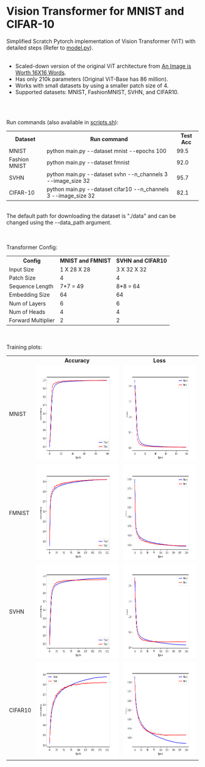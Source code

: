 # Vision Transformer for MNIST and CIFAR-10
Simplified Scratch Pytorch implementation of Vision Transformer (ViT) with detailed steps (Refer to <a href="model.py">model.py</a>). <br> <br>

<ul>
  <li>Scaled-down version of the original ViT architecture from <a href="https://arxiv.org/pdf/2010.11929.pdf">An Image is Worth 16X16 Words</a>. </li>
  <li>Has only 210k parameters (Original ViT-Base has 86 million). </li>
  <li>Works with small datasets by using a smaller patch size of 4.</li>
  <li>Supported datasets: MNIST, FashionMNIST, SVHN, and CIFAR10.</li>
</ul>  

<br><br>

Run commands (also available in <a href="scripts.sh">scripts.sh</a>): <br>
<table>
  <tr>
    <th>Dataset</th>
    <th>Run command</th>
    <th>Test Acc</th>
  </tr>
  <tr>
    <td>MNIST</td>
    <td>python main.py --dataset mnist --epochs 100</td>
    <td>99.5</td>
  </tr>
  <tr>
    <td>Fashion MNIST</td>
    <td>python main.py --dataset fmnist</td>
    <td>92.0</td>
  </tr>
  <tr>
    <td>SVHN</td>
    <td>python main.py --dataset svhn --n_channels 3 --image_size 32</td>
    <td>95.7</td>
  </tr>
  <tr>
    <td>CIFAR-10</td>
    <td>python main.py --dataset cifar10 --n_channels 3 --image_size 32</td>
    <td>82.1</td>
  </tr>
</table>
<br>
The default path for downloading the dataset is "./data" and can be changed using the --data_path argument.



<br><br>
Transformer Config:

<table>
  <tr>
    <th>Config</th>
    <th>MNIST and FMNIST</th>
    <th>SVHN and CIFAR10</th>
  </tr>
  <tr>
    <td>Input Size</td>
    <td> 1 X 28 X 28   </td>
    <td> 3 X 32 X 32  </td>
  </tr>

  <tr>
    <td>Patch Size</td>
    <td>4</td>
    <td>4</td>
  </tr>
  <tr>
    <td>Sequence Length</td>
    <td>7*7 = 49</td>
    <td>8*8 = 64</td>
  </tr>
  <tr>
    <td>Embedding Size </td>
    <td>64</td>
    <td>64</td>
  </tr>
  <tr>
    <td>Num of Layers </td>
    <td>6</td>
    <td>6</td>
  </tr>
  <tr>
    <td>Num of Heads </td>
    <td>4</td>
    <td>4</td>
  </tr>
  <tr>
    <td>Forward Multiplier </td>
    <td>2</td>
    <td>2</td>
  </tr>
</table>


<br><br>
Training plots:

<table>
  <tr>
    <th></th>
    <th>Accuracy</th>
    <th>Loss</th>
  </tr>
  <tr>
    <td>MNIST</td>
    <td> <img src="output/mnist/graph_accuracy.png"  alt="1" width = 500px height = 250px> </td>
    <td> <img src="output/mnist/graph_loss.png"  alt="1" width = 500px height = 250px ></td>
  </tr>
  <tr>
    <td>FMNIST</td>
    <td> <img src="output/fmnist/graph_accuracy.png"  alt="1" width = 500px height = 250px> </td>
    <td> <img src="output/fmnist/graph_loss.png"  alt="1" width = 500px height = 250px ></td>
  </tr>
  <tr>
    <td>SVHN</td>
    <td> <img src="output/svhn/graph_accuracy.png"  alt="1" width = 500px height = 250px> </td>
    <td> <img src="output/svhn/graph_loss.png"  alt="1" width = 500px height = 250px ></td>
  </tr>
  <tr>
    <td>CIFAR10</td>
    <td> <img src="output/cifar10/graph_accuracy.png"  alt="1" width = 500px height = 250px> </td>
    <td> <img src="output/cifar10/graph_loss.png"  alt="1" width = 500px height = 250px ></td>
  </tr>
</table>
